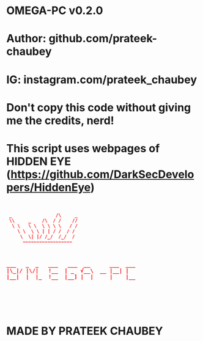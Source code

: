 # OMEGA-PC v0.2.0
# Author: github.com/prateek-chaubey
# IG: instagram.com/prateek_chaubey
# Don't copy this code without giving me the credits, nerd! 
# This script uses webpages of HIDDEN EYE (https://github.com/DarkSecDevelopers/HiddenEye)

<p align="center">
<pre style="margin:auto;color:#f00;font-weight:bolder;" >

     _                /\     _
     \\     _    /\  / /    //
      \ \   \ \  \ \ \ \   / /
        \ \  \ \ | | / /  / /
         \  \| |/ /_/  /_/  /
          ~~~~~~~~~~~~~~~~~~

<pre>
___   _  _   ___   ___  __    <kbd>  ___  ___  </kbd>
|\_|/ |\/|   !__  | _  √__\  __<kbd> |__| |    </kbd>
|__|  |  |_  !__  |__] |  |    <kbd> |    |__    </kbd>


</pre>

</pre>
</p>

# MADE BY PRATEEK CHAUBEY
